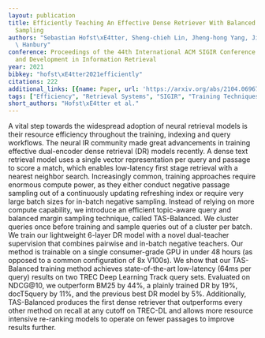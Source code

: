 ```yaml
---
layout: publication
title: Efficiently Teaching An Effective Dense Retriever With Balanced Topic Aware
  Sampling
authors: "Sebastian Hofst\xE4tter, Sheng-chieh Lin, Jheng-hong Yang, Jimmy Lin, Allan\
  \ Hanbury"
conference: Proceedings of the 44th International ACM SIGIR Conference on Research
  and Development in Information Retrieval
year: 2021
bibkey: "hofst\xE4tter2021efficiently"
citations: 222
additional_links: [{name: Paper, url: 'https://arxiv.org/abs/2104.06967'}]
tags: ["Efficiency", "Retrieval Systems", "SIGIR", "Training Techniques"]
short_authors: "Hofst\xE4tter et al."
---
```

A vital step towards the widespread adoption of neural retrieval models is
their resource efficiency throughout the training, indexing and query
workflows. The neural IR community made great advancements in training
effective dual-encoder dense retrieval (DR) models recently. A dense text
retrieval model uses a single vector representation per query and passage to
score a match, which enables low-latency first stage retrieval with a nearest
neighbor search. Increasingly common, training approaches require enormous
compute power, as they either conduct negative passage sampling out of a
continuously updating refreshing index or require very large batch sizes for
in-batch negative sampling. Instead of relying on more compute capability, we
introduce an efficient topic-aware query and balanced margin sampling
technique, called TAS-Balanced. We cluster queries once before training and
sample queries out of a cluster per batch. We train our lightweight 6-layer DR
model with a novel dual-teacher supervision that combines pairwise and in-batch
negative teachers. Our method is trainable on a single consumer-grade GPU in
under 48 hours (as opposed to a common configuration of 8x V100s). We show that
our TAS-Balanced training method achieves state-of-the-art low-latency (64ms
per query) results on two TREC Deep Learning Track query sets. Evaluated on
NDCG@10, we outperform BM25 by 44%, a plainly trained DR by 19%, docT5query by
11%, and the previous best DR model by 5%. Additionally, TAS-Balanced produces
the first dense retriever that outperforms every other method on recall at any
cutoff on TREC-DL and allows more resource intensive re-ranking models to
operate on fewer passages to improve results further.